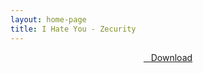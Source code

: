 ```yaml
---
layout: home-page
title: I Hate You - Zecurity
---
```


<center>
<a href="https://drive.google.com/uc?authuser=0&id=1zqDhm7YaSbE4PPfK-sGesk0SbRAx4kfP&export=download" ><i class="fa fa-caret-down" aria-hidden="true"></i>&nbsp; &nbsp;Download</a>
</center>
